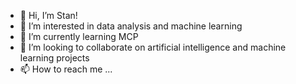 - 👋 Hi, I’m Stan!
- 👀 I’m interested in data analysis and machine learning
- 🌱 I’m currently learning MCP
- 💞️ I’m looking to collaborate on artificial intelligence and machine learning projects
- 📫 How to reach me ...

<!---
sfatkhutdinov/sfatkhutdinov is a ✨ special ✨ repository because its `README.md` (this file) appears on your GitHub profile.
You can click the Preview link to take a look at your changes.
--->
